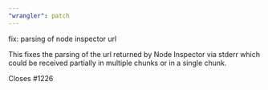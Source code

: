 ```yaml
---
"wrangler": patch
---
```


fix: parsing of node inspector url

This fixes the parsing of the url returned by Node Inspector via stderr which could be received partially in multiple chunks or in a single chunk.

Closes #1226 
